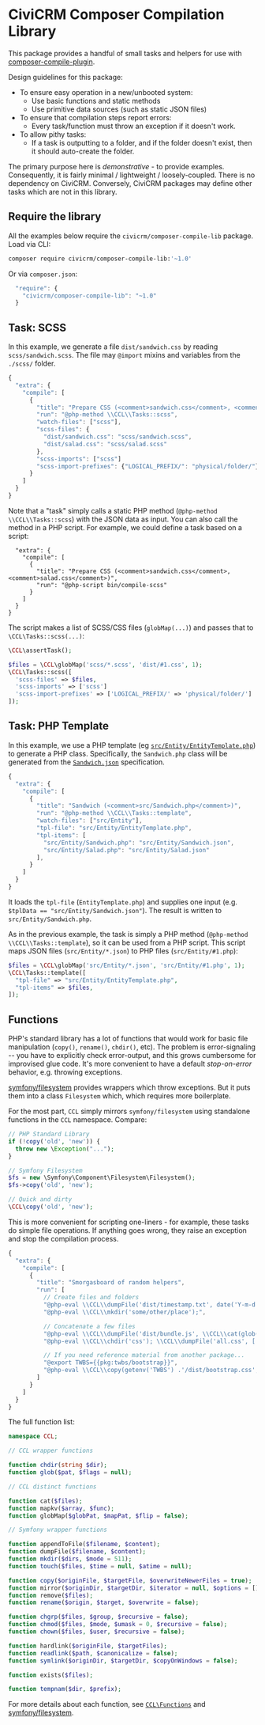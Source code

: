 # CiviCRM Composer Compilation Library

This package provides a handful of small tasks and helpers for use with [composer-compile-plugin](https://github.com/civicrm/composer-compile-plugin).

Design guidelines for this package:

* To ensure easy operation in a new/unbooted system:
    * Use basic functions and static methods
    * Use primitive data sources (such as static JSON files)
* To ensure that compilation steps report errors:
    * Every task/function must throw an exception if it doesn't work.
* To allow pithy tasks:
    * If a task is outputting to a folder, and if the folder doesn't exist, then it should auto-create the folder.

The primary purpose here is *demonstrative* - to provide examples.  Consequently, it is fairly minimal / lightweight /
loosely-coupled.  There is no dependency on CiviCRM.  Conversely, CiviCRM packages may define other tasks which are not
in this library.

## Require the library

All the examples below require the `civicrm/composer-compile-lib` package. Load via CLI:

```bash
composer require civicrm/composer-compile-lib:'~1.0'
```

Or via `composer.json`:

```javascript
  "require": {
    "civicrm/composer-compile-lib": "~1.0"
  }
```

## Task: SCSS

In this example, we generate a file `dist/sandwich.css` by reading `scss/sandwich.scss`.  The file may `@import` mixins and
variables from the `./scss/` folder.

```javascript
{
  "extra": {
    "compile": [
      {
        "title": "Prepare CSS (<comment>sandwich.css</comment>, <comment>salad.css</comment>)",
        "run": "@php-method \\CCL\\Tasks::scss",
        "watch-files": ["scss"],
        "scss-files": {
          "dist/sandwich.css": "scss/sandwich.scss",
          "dist/salad.css": "scss/salad.scss"
        },
        "scss-imports": ["scss"]
        "scss-import-prefixes": {"LOGICAL_PREFIX/": "physical/folder/"}
      }
    ]
  }
}
```

Note that a "task" simply calls a static PHP method (`@php-method \\CCL\\Tasks::scss`) with the JSON data as input.  You
can also call the method in a PHP script. For example, we could define a task based on a script:

```javascript{
  "extra": {
    "compile": [
      {
        "title": "Prepare CSS (<comment>sandwich.css</comment>, <comment>salad.css</comment>)",
        "run": "@php-script bin/compile-scss"
      }
    ]
  }
}
```

The script makes a list of SCSS/CSS files (`globMap(...)`) and passes that to `\CCL\Tasks::scss(...)`:

```php
\CCL\assertTask();

$files = \CCL\globMap('scss/*.scss', 'dist/#1.css', 1);
\CCL\Tasks::scss([
  'scss-files' => $files,
  'scss-imports' => ['scss']
  'scss-import-prefixes' => ['LOGICAL_PREFIX/' => 'physical/folder/']
]);
```

## Task: PHP Template

In this example, we use a PHP template (eg [`src/Entity/EntityTemplate.php`](tests/examples/EntityTemplate.php)) to generate a PHP class.
Specifically, the `Sandwich.php` class will be generated from the [`Sandwich.json`](tests/examples/Sandwich.json) specification.

```javascript
{
  "extra": {
    "compile": [
      {
        "title": "Sandwich (<comment>src/Sandwich.php</comment>)",
        "run": "@php-method \\CCL\\Tasks::template",
        "watch-files": ["src/Entity"],
        "tpl-file": "src/Entity/EntityTemplate.php",
        "tpl-items": [
          "src/Entity/Sandwich.php": "src/Entity/Sandwich.json",
          "src/Entity/Salad.php": "src/Entity/Salad.json"
        ],
      }
    ]
  }
}
```

It loads the `tpl-file` (`EntityTemplate.php`) and supplies one input (e.g. `$tplData == "src/Entity/Sandwich.json"`).
The result is written to `src/Entity/Sandwich.php`.

As in the previous example, the task is simply a PHP method (`@php-method \\CCL\\Tasks::template`), so it can be used
from a PHP script.  This script maps JSON files (`src/Entity/*.json`) to PHP files (`src/Entity/#1.php`):

```php
$files = \CCL\globMap('src/Entity/*.json', 'src/Entity/#1.php', 1);
\CCL\Tasks::template([
  "tpl-file" => "src/Entity/EntityTemplate.php",
  "tpl-items" => $files,
]);
```

## Functions

PHP's standard library has a lot of functions that would work for basic file manipulation (`copy()`, `rename()`, `chdir()`, etc).  The
problem is error-signaling -- you have to explicitly check error-output, and this grows cumbersome for improvised glue code.  It's more
convenient to have a default *stop-on-error* behavior, e.g.  throwing exceptions.

[symfony/filesystem](https://symfony.com/doc/current/components/filesystem.html) provides wrappers which throw exceptions.
But it puts them into a class `Filesystem` which, which requires more boilerplate.

For the most part, `CCL` simply mirrors `symfony/filesystem` using standalone functions in the `CCL` namespace. Compare:

```php
// PHP Standard Library
if (!copy('old', 'new')) {
  throw new \Exception("...");
}

// Symfony Filesystem
$fs = new \Symfony\Component\Filesystem\Filesystem();
$fs->copy('old', 'new');

// Quick and dirty
\CCL\copy('old', 'new');
```

This is more convenient for scripting one-liners - for example, these tasks do simple file operations. If anything
goes wrong, they raise an exception and stop the compilation process.

```javascript
{
  "extra": {
    "compile": [
      {
        "title": "Smorgasboard of random helpers",
        "run": [
          // Create files and folders
          "@php-eval \\CCL\\dumpFile('dist/timestamp.txt', date('Y-m-d H:i:s'));",
          "@php-eval \\CCL\\mkdir('some/other/place');",

          // Concatenate a few files
          "@php-eval \\CCL\\dumpFile('dist/bundle.js', \\CCL\\cat(glob('js/*.js'));",
          "@php-eval \\CCL\\chdir('css'); \\CCL\\dumpFile('all.css', ['colors.css', 'layouts.css']);",

          // If you need reference material from another package...
          "@export TWBS={{pkg:twbs/bootstrap}}",
          "@php-eval \\CCL\\copy(getenv('TWBS') .'/dist/bootstrap.css', 'web/main.css')"
        ]
      }
    ]
  }
}
```

The full function list:

```php
namespace CCL;

// CCL wrapper functions

function chdir(string $dir);
function glob($pat, $flags = null);

// CCL distinct functions

function cat($files);
function mapkv($array, $func);
function globMap($globPat, $mapPat, $flip = false);

// Symfony wrapper functions

function appendToFile($filename, $content);
function dumpFile($filename, $content);
function mkdir($dirs, $mode = 511);
function touch($files, $time = null, $atime = null);

function copy($originFile, $targetFile, $overwriteNewerFiles = true);
function mirror($originDir, $targetDir, $iterator = null, $options = []);
function remove($files);
function rename($origin, $target, $overwrite = false);

function chgrp($files, $group, $recursive = false);
function chmod($files, $mode, $umask = 0, $recursive = false);
function chown($files, $user, $recursive = false);

function hardlink($originFile, $targetFiles);
function readlink($path, $canonicalize = false);
function symlink($originDir, $targetDir, $copyOnWindows = false);

function exists($files);

function tempnam($dir, $prefix);
```

For more details about each function, see [`CCL\Functions`](src/Functions.php) and
[symfony/filesystem](https://symfony.com/doc/current/components/filesystem.html).
